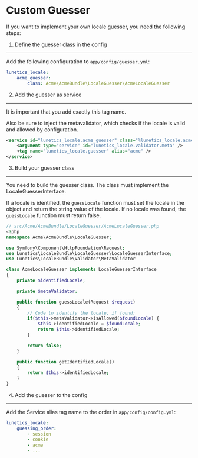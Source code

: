 Custom Guesser
==============
If you want to implement your own locale guesser, you need the following steps:

1. Define the guesser class in the config
-----------------------------------------
Add the following configuration to `app/config/guesser.yml`:

``` yaml
lunetics_locale:    
    acme_guesser:
        class: Acme\AcmeBundle\LocaleGuesser\AcmeLocaleGuesser
```

2. Add the guesser as service
------------------
It is important that you add exactly this tag name.

Also be sure to inject the metavalidator, which checks if the locale is valid and allowed by configuration.

``` xml
<service id="lunetics_locale.acme_guesser" class="%lunetics_locale.acme_guesser.class%">
    <argument type="service" id="lunetics_locale.validator.meta" />
    <tag name="lunetics_locale.guesser" alias="acme" />
</service>
```

3. Build your guesser class
--------------------------
You need to build the guesser class. The class must implement the LocaleGuesserInterface.

If a locale is identified, the `guessLocale` function must set the locale in the object and return the string value of the locale.
If no locale was found, the `guessLocale` function must return false.

``` php
// src/Acme/AcmeBundle/LocaleGuesser/AcmeLocaleGuesser.php
<?php
namespace Acme\AcmeBundle\LocaleGuesser;

use Symfony\Component\HttpFoundation\Request;
use Lunetics\LocaleBundle\LocaleGuesser\LocaleGuesserInterface;
use Lunetics\LocaleBundle\Validator\MetaValidator

class AcmeLocaleGuesser implements LocaleGuesserInterface
{
    private $identifiedLocale;

    private $metaValidator;

    public function guessLocale(Request $request)
    {
        // Code to identify the locale, if found:
        if($this->metaValidator->isAllowed($foundLocale) {
            $this->identifiedLocale = $foundLocale;
            return $this->identifiedLocale;
        }

        return false;
    }

    public function getIdentifiedLocale()
    {
        return $this->identifiedLocale;
    }
}
```

4. Add the guesser to the config
--------------------------------
Add the Service alias tag name to the order in `app/config/config.yml`:

```yaml
lunetics_locale:
    guessing_order:
        - session
        - cookie
        - acme
        - ...
```

